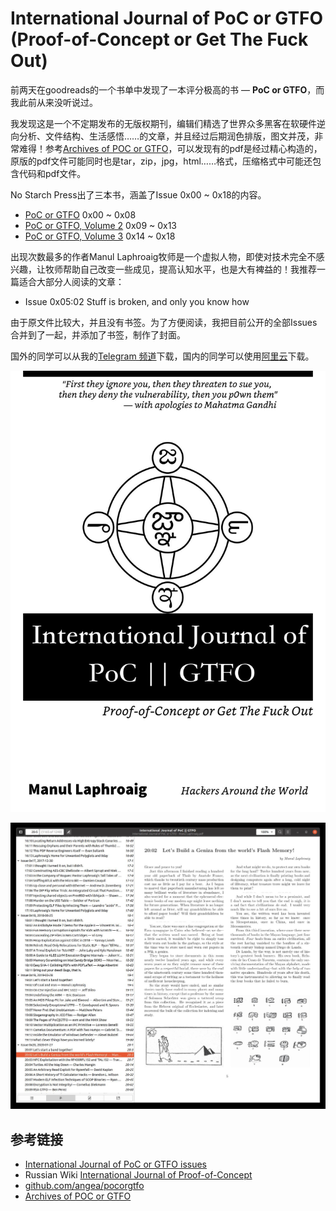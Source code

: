 # International Journal of PoC or GTFO (Proof-of-Concept or Get The Fuck Out)

前两天在goodreads的一个书单中发现了一本评分极高的书 — **PoC or GTFO**，而我此前从来没听说过。

我发现这是一个不定期发布的无版权期刊，编辑们精选了世界众多黑客在软硬件逆向分析、文件结构、生活感悟……的文章，并且经过后期润色排版，图文并茂，非常难得！参考[Archives of POC or GTFO](https://pocorgtfo.hacke.rs/)，可以发现有的pdf是经过精心构造的，原版的pdf文件可能同时也是tar，zip，jpg，html……格式，压缩格式中可能还包含代码和pdf文件。

No Starch Press出了三本书，涵盖了Issue 0x00 ~ 0x18的内容。

 - [PoC or GTFO](https://nostarch.com/gtfo) 0x00 ~ 0x08
 - [PoC or GTFO, Volume 2](https://nostarch.com/gtfo2) 0x09 ~ 0x13
 - [PoC or GTFO, Volume 3](https://nostarch.com/gtfo3) 0x14 ~ 0x18

出现次数最多的作者Manul Laphroaig牧师是一个虚拟人物，即使对技术完全不感兴趣，让牧师帮助自己改变一些成见，提高认知水平，也是大有裨益的！我推荐一篇适合大部分人阅读的文章：

 - Issue 0x05:02 Stuff is broken, and only you know how

由于原文件比较大，并且没有书签。为了方便阅读，我把目前公开的全部Issues合并到了一起，并添加了书签，制作了封面。

国外的同学可以从我的[Telegram 频道](https://t.me/master_thyself/324)下载，国内的同学可以使用[阿里云](https://www.aliyundrive.com/s/voMNxTqH4rD)下载。

![](../image/2021-12-31-PoC/cover.jpg)

![](../image/2021-12-31-PoC/screenshot1.jpg)

## 参考链接

 - [International Journal of PoC or GTFO issues](https://openwall.info/wiki/people/solar/pocorgtfo)
 - Russian Wiki [International Journal of Proof-of-Concept](https://ru.wikipedia.org/wiki/International_Journal_of_Proof-of-Concept)
 - [github.com/angea/pocorgtfo](https://github.com/angea/pocorgtfo)
 - [Archives of POC or GTFO](https://pocorgtfo.hacke.rs/)
